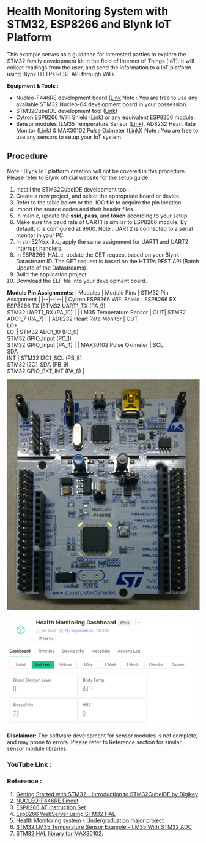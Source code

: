# Health Monitoring System with STM32, ESP8266 and Blynk IoT Platform
This example serves as a guidance for interested parties to explore the STM32 family development kit in the field of Internet of Things (IoT).
It will collect readings from the user, and send the information to a IoT platform using Blynk HTTPs REST API through WiFi. 

**Equipment & Tools :** 
 - Nucleo-F446RE development board ([Link](https://www.st.com/en/evaluation-tools/nucleo-f446re.html)
  Note : You are free to use any available STM32 Nucleo-64 development board in your possession. 
 - STM32CubeIDE development tool ([Link](https://www.st.com/en/development-tools/stm32cubeide.html))
 - Cytron ESP8266 WiFi Shield ([Link](https://docs.google.com/document/d/1LFCe6MTNQh_0EBHRgc0f6n_hDLNUG8sFuM53oBJG8eE/view)) or any equivalent ESP8266 module.
 - Sensor modules (LM35 Temperature Sensor ([Link](https://www.ti.com/product/LM35)), AD8232 Heart Rate Monitor ([Link](https://www.analog.com/media/en/technical-documentation/data-sheets/ad8232.pdf)) & MAX30102 Pulse Oximeter ([Link](https://www.maximintegrated.com/en/products/interface/sensor-interface/MAX30102.html)))
 Note : You are free to use any sensors to setup your IoT system. 

## Procedure
Note : Blynk IoT platform creation will not be covered in this procedure. Please refer to Blynk official website for the setup guide.
 1. Install the STM32CubeIDE development tool. 
 2. Create a new project, and select the appropriate board or device.
 3. Refer to the table below or the .IOC file to acquire the pin location.
 4. Import the source codes and their header files.
 5. In main.c, update the **ssid**, **pass**, and **token** according to your setup. 
 6. Make sure the baud rate of UART1 is similar to ESP8266 module. By default, it is configured at 9600. 
 Note : UART2 is connected to a serial monitor in your PC.
 8. In stm32f4xx_it.c, apply the same assignment for UART1 and UART2 interrupt handlers. 
 9. In ESP8266_HAL.c, update the GET request based on your Blynk Datastream ID. The GET request is based on the HTTPs REST API (Batch Update of the Datastreams).
 10. Build the application project.
 11. Download the ELF file into your development board.

**Module Pin Assignments:**
| Modules  | Module Pins | STM32 Pin Assignment |
|--|--|--|
| Cytron ESP8266 WiFi Shield | ESP8266 RX<br>ESP8266 TX |STM32 UART1_TX (PA_9)<br>STM32 UART1_RX (PA_10) |
| LM35 Temperature Sensor | OUT| STM32 ADC1_7 (PA_7) |
| AD8232 Heart Rate Monitor | OUT<br>LO+<br>LO-| STM32 ADC1_10 (PC_0)<br>STM32 GPIO_Input (PC_1)<br>STM32 GPIO_Input (PA_4) |
| MAX30102 Pulse Oximeter | SCL<br>SDA<br>INT | STM32 I2C1_SCL (PB_8)<br>STM32 I2C1_SDA (PB_9)<br>STM32 GPIO_EXT_INT (PA_6) |

![Actual board setup](https://github.com/lygooi3/mkel1123/blob/main/pic.jpg)

![Blynk IoT platform](https://github.com/lygooi3/mkel1123/blob/main/milestone5/pic2.PNG)

**Disclaimer:**
The software development for sensor modules is not complete, and may prone to errors. Please refer to Reference section for similar sensor module libraries. 

### YouTube Link : 

### Reference :
 1. [Getting Started with STM32 - Introduction to STM32CubeIDE by Digikey](https://www.digikey.my/en/maker/projects/getting-started-with-stm32-introduction-to-stm32cubeide/6a6c60a670c447abb90fd0fd78008697)
 2. [NUCLEO-F446RE Pinout](https://os.mbed.com/platforms/ST-Nucleo-F446RE/)
 3. [ESP8266 AT Instruction Set](https://www.espressif.com/sites/default/files/4a-esp8266_at_instruction_set_en_v1.5.4_0.pdf)
 4. [Esp8266 WebServer using STM32 HAL](https://controllerstech.com/esp8266-webserver-using-stm32-hal/)
 5. [Health Monitoring system - Undergraduation major project](https://github.com/vikrantdeveloper/health-monitoring-system)
 6. [STM32 LM35 Temperature Sensor Example – LM35 With STM32 ADC](https://deepbluembedded.com/stm32-lm35-temperature-sensor-example-lm35-with-stm32-adc/)
 7. [STM32 HAL library for MAX30102.](https://github.com/lamik/MAX30102_STM32_HAL)
